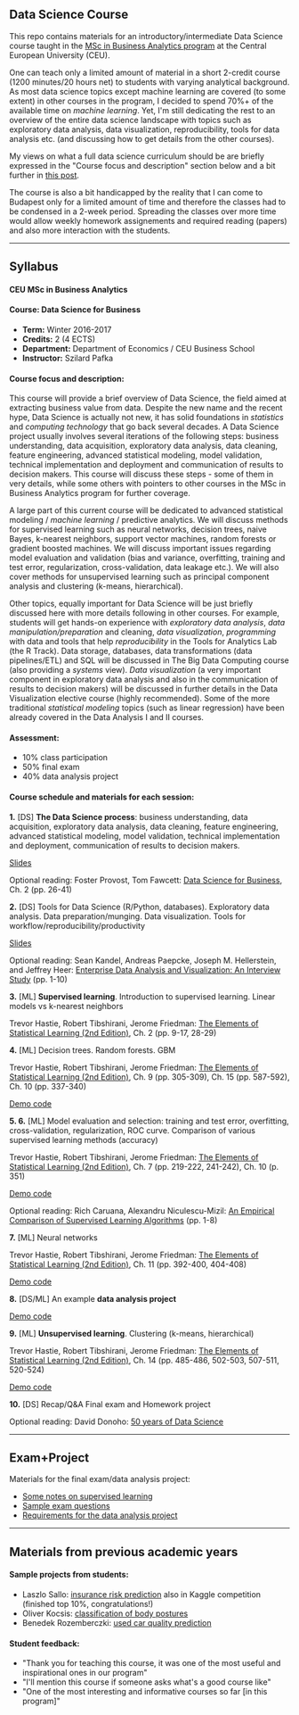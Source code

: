 
## Data Science Course

This repo contains materials for an introductory/intermediate 
Data Science course taught in the 
[MSc in Business Analytics program](http://business.ceu.edu/msc-in-business-analytics) 
at the Central European University (CEU).

One can teach only a limited amount of material
in a short 2-credit course (1200 minutes/20 hours net) to
students with varying analytical background. As most data science topics except 
machine learning are covered (to some extent) in other courses in the program, 
I decided to spend 70%+ of the available time on *machine learning*. 
Yet, I'm still dedicating the 
rest to an overview of the entire data science landscape with topics such as exploratory data analysis, data visualization, reproducibility, tools for data analysis etc. 
(and discussing how to get details from the other courses).

My views on what a full data science curriculum 
should be are briefly expressed in the "Course focus and description" section below
and a bit further in [this post](https://github.com/szilard/datascience-course-historical).

The course is also a bit handicapped by the reality that I can come to Budapest only for a 
limited amount of time and therefore the classes had to be condensed in a 2-week period.
Spreading the classes over more time would allow weekly homework assignements and 
required reading (papers) and also more interaction with the students.


-------------------------------------------------------------

## Syllabus

#### CEU MSc in Business Analytics 

#### Course: Data Science for Business

- **Term:** Winter 2016-2017
- **Credits:** 2 (4 ECTS) 
- **Department:** Department of Economics / CEU Business School
- **Instructor:** Szilard Pafka


#### Course focus and description:

This course will provide a brief overview of Data Science, the field aimed at extracting business value from data. Despite the new name and the recent hype, Data Science is actually not new, it has solid foundations in *statistics* and *computing technology* that go back several decades. A Data Science project usually involves several iterations of the following steps: business understanding, data acquisition, exploratory data analysis, data cleaning, feature engineering, advanced statistical modeling, model validation, technical implementation and deployment and communication of results to decision makers. This course will discuss these steps - some of them in very details, while some others with pointers to other courses in the MSc in Business Analytics program for further coverage.

A large part of this current course will be dedicated to advanced statistical modeling / *machine learning* / predictive analytics. We will discuss methods for supervised learning such as neural networks, decision trees, naive Bayes, k-nearest neighbors, support vector machines, random forests or gradient boosted machines. We will discuss important issues regarding model evaluation and validation (bias and variance, overfitting, training and test error, regularization, cross-validation, data leakage etc.). We will also cover methods for unsupervised learning such as principal component analysis and clustering (k-means, hierarchical).

Other topics, equally important for Data Science will be just briefly discussed here with more details following in other courses. For example, students will get hands-on experience with *exploratory data analysis*, *data manipulation/preparation* and cleaning, *data visualization*, *programming* with data and tools that help *reproducibility* in the Tools for Analytics Lab (the R Track). Data storage, databases, data transformations (data pipelines/ETL) and SQL will be discussed in The Big Data Computing course (also providing a *systems* view). *Data visualization* (a very important component in exploratory data analysis and also in the communication of results to decision makers) will be discussed in further details in the Data Visualization elective course (highly recommended). Some of the more traditional *statistical modeling* topics (such as linear regression) have been already covered in the Data Analysis I and II courses.


#### Assessment:

- 10% class participation
- 50% final exam
- 40% data analysis project


#### Course schedule and materials for each session:

**1.** [DS] **The Data Science process**: business understanding, data acquisition, exploratory data analysis, data cleaning, feature engineering, advanced statistical modeling, model validation, technical implementation and deployment, communication of results to decision makers.

[Slides](https://docs.google.com/presentation/d/1aPymN2aJlqLigLin_IaEPAee0V17EPkfvvyPLq9X6dA/edit?usp=sharing)

Optional reading: Foster Provost, Tom Fawcett: [Data Science for Business](http://www.amazon.com/Data-Science-Business-data-analytic-thinking/dp/1449361323), Ch. 2 (pp. 26-41)


**2.** [DS] Tools for Data Science (R/Python, databases). Exploratory data analysis. Data preparation/munging. Data visualization. Tools for workflow/reproducibility/productivity

[Slides](https://docs.google.com/presentation/d/1rsoJRnLjKojbpc-nb9y-t-0410rBDLIb_2oTL4pSH7M/edit?usp=sharing)

Optional reading: Sean Kandel, Andreas Paepcke, Joseph M. Hellerstein, and Jeffrey Heer: 
[Enterprise Data Analysis and Visualization: An Interview Study](http://db.cs.berkeley.edu/papers/vast12-interview.pdf) (pp. 1-10)


**3.** [ML] **Supervised learning**. Introduction to supervised learning. Linear models vs k-nearest neighbors 

Trevor Hastie, Robert Tibshirani, Jerome Friedman: [The Elements of Statistical Learning (2nd Edition)](http://statweb.stanford.edu/~tibs/ElemStatLearn/printings/ESLII_print10.pdf), Ch. 2 (pp. 9-17, 28-29)


**4.** [ML] Decision trees. Random forests. GBM

Trevor Hastie, Robert Tibshirani, Jerome Friedman: [The Elements of Statistical Learning (2nd Edition)](http://statweb.stanford.edu/~tibs/ElemStatLearn/printings/ESLII_print10.pdf), Ch. 9 (pp. 305-309), Ch. 15 (pp. 587-592), Ch. 10 (pp. 337-340)

[Demo code](1-machine_learning_code/2-trees+ensembles/)


**5. 6.** [ML] Model evaluation and selection: training and test error, overfitting, cross-validation, regularization, ROC curve. Comparison of various supervised learning methods (accuracy)

Trevor Hastie, Robert Tibshirani, Jerome Friedman: [The Elements of Statistical Learning (2nd Edition)](http://statweb.stanford.edu/~tibs/ElemStatLearn/printings/ESLII_print10.pdf), Ch. 7 (pp. 219-222, 241-242), Ch. 10 (p. 351)

[Demo code](1-machine_learning_code/3-model_eval)

Optional reading: Rich Caruana, Alexandru Niculescu-Mizil: [An Empirical Comparison of Supervised Learning Algorithms](https://www.cs.cornell.edu/~caruana/ctp/ct.papers/caruana.icml06.pdf) (pp. 1-8)


**7.** [ML] Neural networks

Trevor Hastie, Robert Tibshirani, Jerome Friedman: [The Elements of Statistical Learning (2nd Edition)](http://statweb.stanford.edu/~tibs/ElemStatLearn/printings/ESLII_print10.pdf), Ch. 11 (pp. 392-400, 404-408)

[Demo code](1-machine_learning_code/4-nb+nn+svm)


**8.** [DS/ML] An example **data analysis project**

[Demo code](2-ds_project_example)


**9.** [ML] **Unsupervised learning**. Clustering (k-means, hierarchical)

Trevor Hastie, Robert Tibshirani, Jerome Friedman: [The Elements of Statistical Learning (2nd Edition)](http://statweb.stanford.edu/~tibs/ElemStatLearn/printings/ESLII_print10.pdf), Ch. 14 (pp. 485-486, 502-503, 507-511, 520-524)

[Demo code](1-machine_learning_code/5-unsup)


**10.** [DS] Recap/Q&A Final exam and Homework project

Optional reading: David Donoho: [50 years of Data Science](https://dl.dropboxusercontent.com/u/23421017/50YearsDataScience.pdf)

-------------------------------------------------------------

## Exam+Project

Materials for the final exam/data analysis project:

- [Some notes on supervised learning](3-assessment/0-suplearn_outline_notes.md)
- [Sample exam questions](3-assessment/1-sample_exam_questions.md)
- [Requirements for the data analysis project](3-assessment/2-homework_data_analysis_project.md)

-------------------------------------------------------------

## Materials from previous academic years

#### Sample projects from students:

- Laszlo Sallo: [insurance risk prediction](https://github.com/szilard/student-data-science-project-1-kaggle) also in Kaggle competition (finished top 10%, congratulations!) 
- Oliver Kocsis: [classification of body postures](https://cdn.rawgit.com/szilard/student-data-science-project-2/master/dataset-har-PUC-Rio-ugulino.html)
- Benedek Rozemberczki: [used car quality prediction](https://cdn.rawgit.com/szilard/student-data-science-project-3/master/Project_Cleaning_HTML_Rozemberczki.html)


#### Student feedback:

- "Thank you for teaching this course, it was one of the most useful and inspirational ones in our program"
- "I'll mention this course if someone asks what's a good course like"
- "One of the most interesting and informative courses so far [in this program]"


